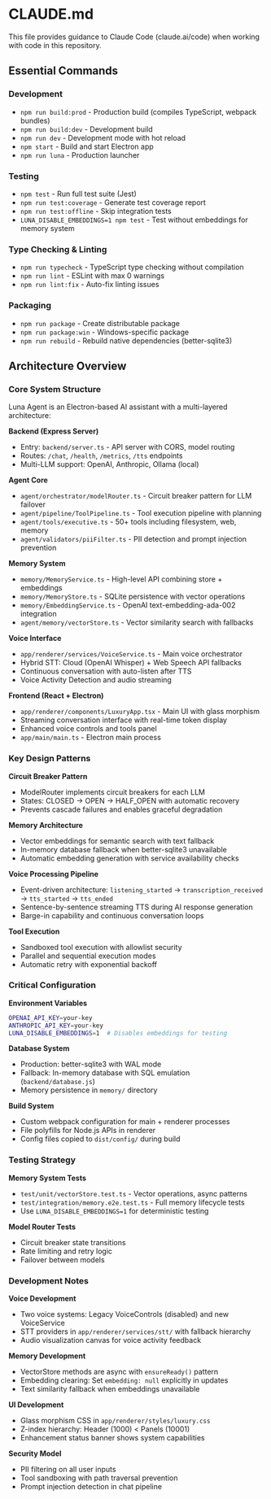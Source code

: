 # CLAUDE.md

This file provides guidance to Claude Code (claude.ai/code) when working with code in this repository.

## Essential Commands

### Development
- `npm run build:prod` - Production build (compiles TypeScript, webpack bundles)
- `npm run build:dev` - Development build 
- `npm run dev` - Development mode with hot reload
- `npm start` - Build and start Electron app
- `npm run luna` - Production launcher

### Testing
- `npm test` - Run full test suite (Jest)
- `npm run test:coverage` - Generate test coverage report
- `npm run test:offline` - Skip integration tests
- `LUNA_DISABLE_EMBEDDINGS=1 npm test` - Test without embeddings for memory system

### Type Checking & Linting
- `npm run typecheck` - TypeScript type checking without compilation
- `npm run lint` - ESLint with max 0 warnings
- `npm run lint:fix` - Auto-fix linting issues

### Packaging
- `npm run package` - Create distributable package
- `npm run package:win` - Windows-specific package
- `npm run rebuild` - Rebuild native dependencies (better-sqlite3)

## Architecture Overview

### Core System Structure
Luna Agent is an Electron-based AI assistant with a multi-layered architecture:

**Backend (Express Server)**
- Entry: `backend/server.ts` - API server with CORS, model routing
- Routes: `/chat`, `/health`, `/metrics`, `/tts` endpoints
- Multi-LLM support: OpenAI, Anthropic, Ollama (local)

**Agent Core** 
- `agent/orchestrator/modelRouter.ts` - Circuit breaker pattern for LLM failover
- `agent/pipeline/ToolPipeline.ts` - Tool execution pipeline with planning
- `agent/tools/executive.ts` - 50+ tools including filesystem, web, memory
- `agent/validators/piiFilter.ts` - PII detection and prompt injection prevention

**Memory System**
- `memory/MemoryService.ts` - High-level API combining store + embeddings
- `memory/MemoryStore.ts` - SQLite persistence with vector operations
- `memory/EmbeddingService.ts` - OpenAI text-embedding-ada-002 integration
- `agent/memory/vectorStore.ts` - Vector similarity search with fallbacks

**Voice Interface**
- `app/renderer/services/VoiceService.ts` - Main voice orchestrator
- Hybrid STT: Cloud (OpenAI Whisper) + Web Speech API fallbacks
- Continuous conversation with auto-listen after TTS
- Voice Activity Detection and audio streaming

**Frontend (React + Electron)**
- `app/renderer/components/LuxuryApp.tsx` - Main UI with glass morphism
- Streaming conversation interface with real-time token display
- Enhanced voice controls and tools panel
- `app/main/main.ts` - Electron main process

### Key Design Patterns

**Circuit Breaker Pattern**
- ModelRouter implements circuit breakers for each LLM
- States: CLOSED → OPEN → HALF_OPEN with automatic recovery
- Prevents cascade failures and enables graceful degradation

**Memory Architecture**
- Vector embeddings for semantic search with text fallback
- In-memory database fallback when better-sqlite3 unavailable
- Automatic embedding generation with service availability checks

**Voice Processing Pipeline**
- Event-driven architecture: `listening_started` → `transcription_received` → `tts_started` → `tts_ended`
- Sentence-by-sentence streaming TTS during AI response generation  
- Barge-in capability and continuous conversation loops

**Tool Execution**
- Sandboxed tool execution with allowlist security
- Parallel and sequential execution modes
- Automatic retry with exponential backoff

### Critical Configuration

**Environment Variables**
```bash
OPENAI_API_KEY=your-key
ANTHROPIC_API_KEY=your-key
LUNA_DISABLE_EMBEDDINGS=1  # Disables embeddings for testing
```

**Database System**
- Production: better-sqlite3 with WAL mode
- Fallback: In-memory database with SQL emulation (`backend/database.js`)
- Memory persistence in `memory/` directory

**Build System**
- Custom webpack configuration for main + renderer processes
- File polyfills for Node.js APIs in renderer
- Config files copied to `dist/config/` during build

### Testing Strategy

**Memory System Tests**
- `test/unit/vectorStore.test.ts` - Vector operations, async patterns
- `test/integration/memory.e2e.test.ts` - Full memory lifecycle tests
- Use `LUNA_DISABLE_EMBEDDINGS=1` for deterministic testing

**Model Router Tests**
- Circuit breaker state transitions
- Rate limiting and retry logic
- Failover between models

### Development Notes

**Voice Development**
- Two voice systems: Legacy VoiceControls (disabled) and new VoiceService
- STT providers in `app/renderer/services/stt/` with fallback hierarchy
- Audio visualization canvas for voice activity feedback

**Memory Development** 
- VectorStore methods are async with `ensureReady()` pattern
- Embedding clearing: Set `embedding: null` explicitly in updates
- Text similarity fallback when embeddings unavailable

**UI Development**
- Glass morphism CSS in `app/renderer/styles/luxury.css`
- Z-index hierarchy: Header (1000) < Panels (10001)
- Enhancement status banner shows system capabilities

**Security Model**
- PII filtering on all user inputs
- Tool sandboxing with path traversal prevention
- Prompt injection detection in chat pipeline
